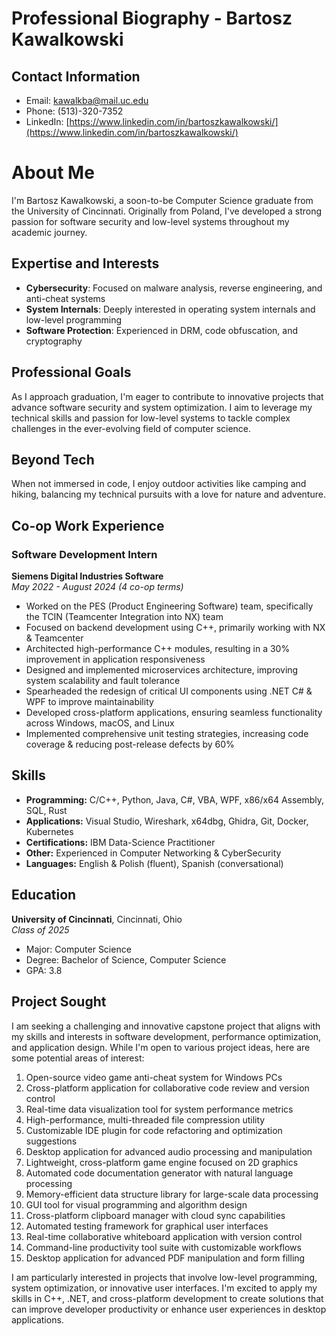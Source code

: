 # Professional Biography - Bartosz Kawalkowski

## Contact Information
- Email: kawalkba@mail.uc.edu
- Phone: (513)-320-7352
- LinkedIn: [https://www.linkedin.com/in/bartoszkawalkowski/](https://www.linkedin.com/in/bartoszkawalkowski/)

# About Me

I'm Bartosz Kawalkowski, a soon-to-be Computer Science graduate from the University of Cincinnati. Originally from Poland, I've developed a strong passion for software security and low-level systems throughout my academic journey.

## Expertise and Interests

- **Cybersecurity**: Focused on malware analysis, reverse engineering, and anti-cheat systems
- **System Internals**: Deeply interested in operating system internals and low-level programming
- **Software Protection**: Experienced in DRM, code obfuscation, and cryptography

## Professional Goals

As I approach graduation, I'm eager to contribute to innovative projects that advance software security and system optimization. I aim to leverage my technical skills and passion for low-level systems to tackle complex challenges in the ever-evolving field of computer science.

## Beyond Tech

When not immersed in code, I enjoy outdoor activities like camping and hiking, balancing my technical pursuits with a love for nature and adventure.

## Co-op Work Experience

### Software Development Intern
**Siemens Digital Industries Software**  
*May 2022 - August 2024 (4 co-op terms)*

- Worked on the PES (Product Engineering Software) team, specifically the TCIN (Teamcenter Integration into NX) team
- Focused on backend development using C++, primarily working with NX & Teamcenter
- Architected high-performance C++ modules, resulting in a 30% improvement in application responsiveness
- Designed and implemented microservices architecture, improving system scalability and fault tolerance
- Spearheaded the redesign of critical UI components using .NET C# & WPF to improve maintainability
- Developed cross-platform applications, ensuring seamless functionality across Windows, macOS, and Linux
- Implemented comprehensive unit testing strategies, increasing code coverage & reducing post-release defects by 60%

## Skills
- **Programming:** C/C++, Python, Java, C#, VBA, WPF, x86/x64 Assembly, SQL, Rust
- **Applications:** Visual Studio, Wireshark, x64dbg, Ghidra, Git, Docker, Kubernetes
- **Certifications:** IBM Data-Science Practitioner
- **Other:** Experienced in Computer Networking & CyberSecurity
- **Languages:** English & Polish (fluent), Spanish (conversational)

## Education
**University of Cincinnati**, Cincinnati, Ohio  
*Class of 2025*
- Major: Computer Science
- Degree: Bachelor of Science, Computer Science
- GPA: 3.8

## Project Sought
I am seeking a challenging and innovative capstone project that aligns with my skills and interests in software development, performance optimization, and application design. While I'm open to various project ideas, here are some potential areas of interest:

1. Open-source video game anti-cheat system for Windows PCs
2. Cross-platform application for collaborative code review and version control
3. Real-time data visualization tool for system performance metrics
4. High-performance, multi-threaded file compression utility
5. Customizable IDE plugin for code refactoring and optimization suggestions
6. Desktop application for advanced audio processing and manipulation
7. Lightweight, cross-platform game engine focused on 2D graphics
8. Automated code documentation generator with natural language processing
9. Memory-efficient data structure library for large-scale data processing
10. GUI tool for visual programming and algorithm design
11. Cross-platform clipboard manager with cloud sync capabilities
12. Automated testing framework for graphical user interfaces
13. Real-time collaborative whiteboard application with version control
14. Command-line productivity tool suite with customizable workflows
15. Desktop application for advanced PDF manipulation and form filling

I am particularly interested in projects that involve low-level programming, system optimization, or innovative user interfaces. I'm excited to apply my skills in C++, .NET, and cross-platform development to create solutions that can improve developer productivity or enhance user experiences in desktop applications.